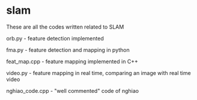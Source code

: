 # slam

These are all the codes written related to SLAM

orb.py - feature detection implemented 

fma.py - feature detection and mapping in python

feat_map.cpp - feature mapping implemented in C++

video.py - feature mapping in real time, comparing an image with real time video

nghiao_code.cpp - "well commented" code of nghiao
